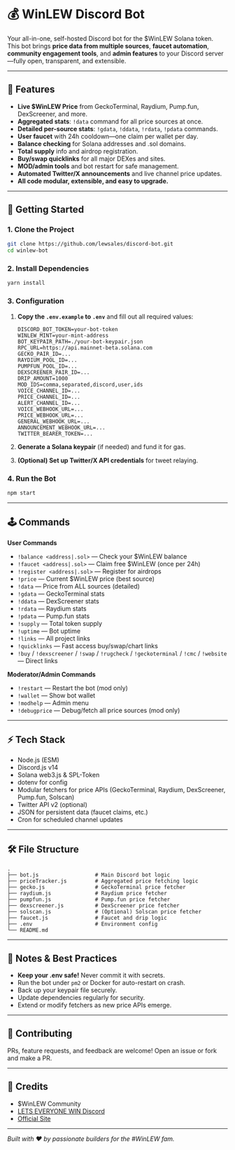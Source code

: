 # 💰 WinLEW Discord Bot

Your all-in-one, self-hosted Discord bot for the $WinLEW Solana token.  
This bot brings **price data from multiple sources**, **faucet automation**, **community engagement tools**, and **admin features** to your Discord server—fully open, transparent, and extensible.

---

## 🌟 Features

- **Live $WinLEW Price** from GeckoTerminal, Raydium, Pump.fun, DexScreener, and more.
- **Aggregated stats**: `!data` command for all price sources at once.
- **Detailed per-source stats**: `!gdata`, `!ddata`, `!rdata`, `!pdata` commands.
- **User faucet** with 24h cooldown—one claim per wallet per day.
- **Balance checking** for Solana addresses and .sol domains.
- **Total supply** info and airdrop registration.
- **Buy/swap quicklinks** for all major DEXes and sites.
- **MOD/admin tools** and bot restart for safe management.
- **Automated Twitter/X announcements** and live channel price updates.
- **All code modular, extensible, and easy to upgrade.**

---

## 🚀 Getting Started

### 1. **Clone the Project**

```sh
git clone https://github.com/lewsales/discord-bot.git
cd winlew-bot
```

### 2. **Install Dependencies**

```sh
yarn install
```

### 3. **Configuration**

1. **Copy the `.env.example` to `.env`** and fill out all required values:

   ```
   DISCORD_BOT_TOKEN=your-bot-token
   WINLEW_MINT=your-mint-address
   BOT_KEYPAIR_PATH=./your-bot-keypair.json
   RPC_URL=https://api.mainnet-beta.solana.com
   GECKO_PAIR_ID=...
   RAYDIUM_POOL_ID=...
   PUMPFUN_POOL_ID=...
   DEXSCREENER_PAIR_ID=...
   DRIP_AMOUNT=1000
   MOD_IDS=comma,separated,discord,user,ids
   VOICE_CHANNEL_ID=...
   PRICE_CHANNEL_ID=...
   ALERT_CHANNEL_ID=...
   VOICE_WEBHOOK_URL=...
   PRICE_WEBHOOK_URL=...
   GENERAL_WEBHOOK_URL=...
   ANNOUNCEMENT_WEBHOOK_URL=...
   TWITTER_BEARER_TOKEN=...
   ```

2. **Generate a Solana keypair** (if needed) and fund it for gas.

3. **(Optional) Set up Twitter/X API credentials** for tweet relaying.

### 4. **Run the Bot**

```sh
npm start
```

---

## 🕹️ Commands

**User Commands**
- `!balance <address|.sol>` — Check your $WinLEW balance
- `!faucet <address|.sol>` — Claim free $WinLEW (once per 24h)
- `!register <address|.sol>` — Register for airdrops
- `!price` — Current $WinLEW price (best source)
- `!data` — Price from ALL sources (detailed)
- `!gdata` — GeckoTerminal stats  
- `!ddata` — DexScreener stats  
- `!rdata` — Raydium stats  
- `!pdata` — Pump.fun stats  
- `!supply` — Total token supply
- `!uptime` — Bot uptime
- `!links` — All project links
- `!quicklinks` — Fast access buy/swap/chart links
- `!buy` / `!dexscreener` / `!swap` / `!rugcheck` / `!geckoterminal` / `!cmc` / `!website` — Direct links

**Moderator/Admin Commands**
- `!restart` — Restart the bot (mod only)
- `!wallet` — Show bot wallet
- `!modhelp` — Admin menu
- `!debugprice` — Debug/fetch all price sources (mod only)

---

## ⚡ Tech Stack

- Node.js (ESM)
- Discord.js v14
- Solana web3.js & SPL-Token
- dotenv for config
- Modular fetchers for price APIs (GeckoTerminal, Raydium, DexScreener, Pump.fun, Solscan)
- Twitter API v2 (optional)
- JSON for persistent data (faucet claims, etc.)
- Cron for scheduled channel updates

---

## 🛠️ File Structure

```
.
├── bot.js                  # Main Discord bot logic
├── priceTracker.js         # Aggregated price fetching logic
├── gecko.js                # GeckoTerminal price fetcher
├── raydium.js              # Raydium price fetcher
├── pumpfun.js              # Pump.fun price fetcher
├── dexscreener.js          # DexScreener price fetcher
├── solscan.js              # (Optional) Solscan price fetcher
├── faucet.js               # Faucet and drip logic
├── .env                    # Environment config
└── README.md
```

---

## 🧠 Notes & Best Practices

- **Keep your .env safe!** Never commit it with secrets.
- Run the bot under `pm2` or Docker for auto-restart on crash.
- Back up your keypair file securely.
- Update dependencies regularly for security.
- Extend or modify fetchers as new price APIs emerge.

---

## 🤝 Contributing

PRs, feature requests, and feedback are welcome!
Open an issue or fork and make a PR.

---

## 📣 Credits

- $WinLEW Community  
- [LETS EVERYONE WIN Discord](https://discord.gg/7mZ2JP87JS)
- [Official Site](http://WinLEW.xyZ)

---

*Built with ❤️ by passionate builders for the #WinLEW fam.*

